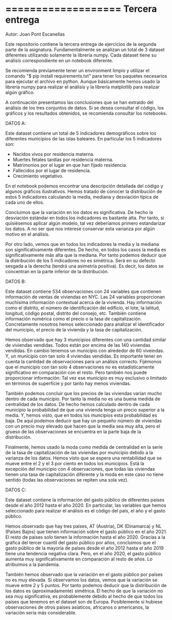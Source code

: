===================
Tercera entrega
===================

Autor:
    Joan Pont Escanellas

Este repositorio contiene la tercera entrega de ejercicios de la segunda parte de la asignatura. Fundamentalmente se analizan un total de 3 dataset diferentes utilizando solamente la librería numpy. Cada dataset tiene su análisis correspondiente en un notebook diferente.

Se recomienda previamente tener un environment limpio y utilizar el comando "$ pip install requirements.txt" para tener los paquetes necesarios para ejecutar el archivo en python. Aunque básicamente hemos usado la librería numpy para realizar el análisis y la librería matplotlib para realizar algún gráfico.

A continuación presentamos las conclusiones que se han extraído del análisis de los tres conjuntos de datos. Si se desea consultar el código, los gráficos y los resultados obtenidos, se recomienda consultar los notebooks.

DATOS A:

Este dataset contiene un total de 5 indicadores demográficos sobre los diferentes municipios de las islas baleares. En particular los 5 indicadores son:

- Nacidos vivos por residencia materna.
- Muertes fetales tardías por residencia materna.
- Matrimonios por el lugar en que han fijado residencia.
- Fallecidos por el lugar de residencia.
- Crecimiento vegetativo.

En el notebook podemos encontrar una descripción detallada del código y algunos gráficos ilustrativos. Hemos tratado de conocer la distribución de estos 5 indicadores calculando la media, mediana y desviación típica de cada uno de ellos. 

Concluimos que la variación en los datos es significativa. De hecho la desviación estándar en todos los indicadores es bastante alta. Por tanto, si quisiésemos aplicar algún modelo, tal vez deberíamos primero estandarizar los datos. A no ser que nos interese conservar esta varianza por algún motivo en el análisis. 

Por otro lado, vemos que en todos los indicadores la media y la mediana son significativamente diferentes. De hecho, en todos los casos la media es significativamente más alta que la mediana. Por tanto podemos deducir que la distribución de los 5 indicadores no es simétrica. Será en su defecto sesgada a la derecha (tendrá una asimetría positiva). Es decir, los datos se concentran en la parte inferior de la distribución.

DATOS B:

Este dataset contiene 534 observaciones con 24 variables que contienen información de ventas de viviendas en NYC. Las 24 variables proporcionan muchísima información contextual acerca de la vivienda. Hay información como el distrito, el número de identificación del edificio, el lote, la latitud, longitud, código postal, distrito del consejo, etc. También contiene información numérica como el precio o la tasa de capitalización. Concretamente nosotros hemos seleccionado para analizar el identificador del municipio, el precio de la vivienda y la tasa de capitalización. 

Hemos observado que hay 3 municipios diferentes con una cantidad similar de viviendas vendidas. Todos están por encima de las 140 viviendas vendidas. En cambio tenemos un municipio con alrededor de 60 viveindas. Y, un municipio con tan solo 4 viviendas vendidas. Es importante tener en cuenta la cantidad de observaciones para un análisis correcto. Fijémonos que el municipio con tan solo 4 observaciones no es estadísticamente significativo en comparación con el resto. Pero también nos puede proporcionar información: Tal vez ese municipio es muy exclusivo o limitado en términos de superficie y por tanto hay menos viviendas.

También podemos concluir que los precios de las viviendas varían mucho dentro de cada municipio. Por tanto la media no es una buena medida de centralidad de los datos. De hecho hemos calculado dentro de cada municipio la probabilidad de que una vivienda tenga un precio superior a la media. Y, hemos visto, que en todos los muncipios esta probabilidad es baja. De aquí podemos deducir que hay un pequeño número de viviendas con un precio muy elevado que hacen que la media sea muy alta, pero el grueso de las observaciones se encuentra en la parte baja de la distribución.

Finalmente, hemos usado la moda como medida de centralidad en la serie de la tasa de capitalización de las viviendas por municipio debido a la varianza de los datos. Hemos visto que se espera una rentabilidad que se mueve entre el 2 y el 3 por ciento en todos los municipios. Está la excepción del municipio con 4 observaciones, que todas las viviendas tienen una tasa de capitalización diferente y la moda en este caso no tiene sentido (todas las observaciones se repiten una sola vez).


DATOS C:

Este dataset contiene la información del gasto público de diferentes países desde el año 2012 hasta el año 2020. En particular, las variables que hemos seleccionado para realizar el análisis es el código del país, el año y el gasto público. 

Hemos observado que hay tres países, AT (Austria), DK (Dinamarca) y NL (Países Bajos) que tienen información sobre el gasto público en el año 2021. El resto de países solo tienen la información hasta el año 2020. Gracias a la gráfica del tercer cuantil del gasto público por años, concluimos que el gasto público de la mayoría de países desde el año 2012 hasta el año 2019 tiene una tendencia negativa clara. Pero, en el año 2020, el gasto público aumenta muy significativamente en comparación al resto de años. Lo atribuimos a la pandemia.

También hemos observado que la variación en el gasto público por países no es muy elevada. Si observamos los datos, vemos que la variación se mueve entre 2 y 5 puntos. Por tanto podemos deducir que la distribución de los datos es (aproximadamente) simétrica. El hecho de que la variación no sea muy significativa, es probablemente debido al hecho de que todos los países que tenemos en el dataset son de Europa. Posiblemente si hubiese observaciones de otros países asíaticos, africanos o americanos, la variación sería más considerable.















